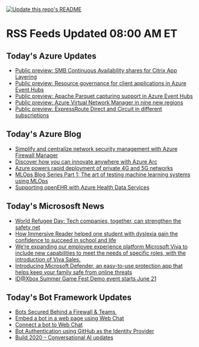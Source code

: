 
<!--
**nanigan/nanigan** is a ✨ _special_ ✨ repository because its `README.md` (this file) appears on your GitHub profile.

Here are some ideas to get you started:

- 🔭 I’m currently working on ...
- 🌱 I’m currently learning ...
- 👯 I’m looking to collaborate on ...
- 🤔 I’m looking for help with ...
- 💬 Ask me about ...
- 📫 How to reach me: ...
- 😄 Pronouns: ...
- ⚡ Fun fact: ...
-->

[![Update this repo's README](https://github.com/nanigan/nanigan/actions/workflows/update.yml/badge.svg)](https://github.com/nanigan/nanigan/actions/workflows/update.yml)

# RSS Feeds Updated 08:00 AM ET

## Today's Azure Updates

<!--START_SECTION:feed-->
* [Public preview: SMB Continuous Availability shares for Citrix App Layering](https:&#x2F;&#x2F;azure.microsoft.com&#x2F;en-us&#x2F;updates&#x2F;azure-netapp-files-smb-continuous-availability-ca-shares-for-citrix-app-layering&#x2F;)
* [Public preview: Resource governance for client applications in Azure Event Hubs](https:&#x2F;&#x2F;azure.microsoft.com&#x2F;en-us&#x2F;updates&#x2F;resource-governance-for-client-applications-in-azure-event-hubs-public-preview&#x2F;)
* [Public preview: Apache Parquet capturing support in Azure Event Hubs](https:&#x2F;&#x2F;azure.microsoft.com&#x2F;en-us&#x2F;updates&#x2F;apache-parquet-capturing-support-in-azure-event-hubs&#x2F;)
* [Public preview: Azure Virtual Network Manager in nine new regions](https:&#x2F;&#x2F;azure.microsoft.com&#x2F;en-us&#x2F;updates&#x2F;azure-virtual-network-manager-in-nine-more-regions&#x2F;)
* [Public preview: ExpressRoute Direct and Circuit in different subscriptions](https:&#x2F;&#x2F;azure.microsoft.com&#x2F;en-us&#x2F;updates&#x2F;public-preview-expressroute-direct-and-circuit-in-different-subscriptions&#x2F;)
<!--END_SECTION:feed-->

## Today's Azure Blog

<!--START_SECTION:blog-->
* [Simplify and centralize network security management with Azure Firewall Manager](https:&#x2F;&#x2F;azure.microsoft.com&#x2F;blog&#x2F;simplify-and-centralize-network-security-management-with-azure-firewall-manager&#x2F;)
* [Discover how you can innovate anywhere with Azure Arc ](https:&#x2F;&#x2F;azure.microsoft.com&#x2F;blog&#x2F;discover-how-you-can-innovate-anywhere-with-azure-arc&#x2F;)
* [Azure powers rapid deployment of private 4G and 5G networks](https:&#x2F;&#x2F;azure.microsoft.com&#x2F;blog&#x2F;azure-powers-rapid-deployment-of-private-4g-and-5g-networks&#x2F;)
* [MLOps Blog Series Part 1: The art of testing machine learning systems using MLOps](https:&#x2F;&#x2F;azure.microsoft.com&#x2F;blog&#x2F;mlops-blog-series-part-1-the-art-of-testing-machine-learning-systems-using-mlops&#x2F;)
* [Supporting openEHR with Azure Health Data Services](https:&#x2F;&#x2F;azure.microsoft.com&#x2F;blog&#x2F;supporting-openehr-with-azure-health-data-services&#x2F;)
<!--END_SECTION:blog-->

## Today's Micrososft News

<!--START_SECTION:news-->
* [World Refugee Day: Tech companies, together, can strengthen the safety net](https:&#x2F;&#x2F;blogs.microsoft.com&#x2F;on-the-issues&#x2F;2022&#x2F;06&#x2F;20&#x2F;world-refugee-day-tech-companies-together-can-strengthen-the-safety-net&#x2F;)
* [How Immersive Reader helped one student with dyslexia gain the confidence to succeed in school and life](https:&#x2F;&#x2F;educationblog.microsoft.com&#x2F;en-us&#x2F;2022&#x2F;06&#x2F;how-immersive-reader-helped-a-student-succeed-in-school-and-life)
* [We’re expanding our employee experience platform Microsoft Viva to include new capabilities to meet the needs of specific roles, with the introduction of Viva Sales.](https:&#x2F;&#x2F;www.linkedin.com&#x2F;posts&#x2F;satyanadella_introducing-viva-sales-a-modern-way-of-selling-activity-6943233670405074944-r-Nh?utm_source&#x3D;linkedin_share&amp;utm_medium&#x3D;member_desktop_web)
* [Introducing Microsoft Defender, an easy-to-use protection app that helps keep your family safe from online threats](https:&#x2F;&#x2F;www.microsoft.com&#x2F;security&#x2F;blog&#x2F;2022&#x2F;06&#x2F;16&#x2F;making-the-world-a-safer-place-with-microsoft-defender-for-individuals&#x2F;)
* [ID@Xbox Summer Game Fest Demo event starts June 21](https:&#x2F;&#x2F;news.xbox.com&#x2F;en-us&#x2F;2022&#x2F;06&#x2F;16&#x2F;idxbox-summer-game-fest-demo&#x2F;)
<!--END_SECTION:news-->

## Today's Bot Framework Updates

<!--START_SECTION:bot-->
* [Bots Secured Behind a Firewall &amp; Teams ](https:&#x2F;&#x2F;blog.botframework.com&#x2F;2020&#x2F;11&#x2F;23&#x2F;bots-secured-behind-a-firewall-teams&#x2F;)
* [Embed a bot in a web page using Web Chat](https:&#x2F;&#x2F;blog.botframework.com&#x2F;2020&#x2F;08&#x2F;05&#x2F;embed-a-bot-in-a-website&#x2F;)
* [Connect a bot to Web Chat](https:&#x2F;&#x2F;blog.botframework.com&#x2F;2020&#x2F;06&#x2F;28&#x2F;connect-a-bot-to-web-chat&#x2F;)
* [Bot Authentication using GitHub as the Identity Provider](https:&#x2F;&#x2F;blog.botframework.com&#x2F;2020&#x2F;06&#x2F;22&#x2F;bot-authentication-using-github-as-the-identity-provider&#x2F;)
* [Build 2020 – Conversational AI updates](https:&#x2F;&#x2F;blog.botframework.com&#x2F;2020&#x2F;05&#x2F;19&#x2F;build-2020-conversational-ai-updates&#x2F;)
<!--END_SECTION:bot-->